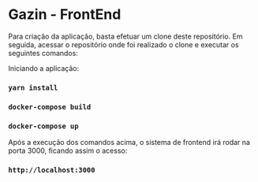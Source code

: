 # Gazin - FrontEnd

Para criação da aplicação, basta efetuar um clone deste repositório. Em seguida, acessar o repositório onde foi realizado o clone e executar os seguintes comandos:

Iniciando a aplicação:
### `yarn install`
### `docker-compose build`
### `docker-compose up`

Após a execução dos comandos acima, o sistema de frontend irá rodar na porta 3000, ficando assim o acesso:

### `http://localhost:3000`
